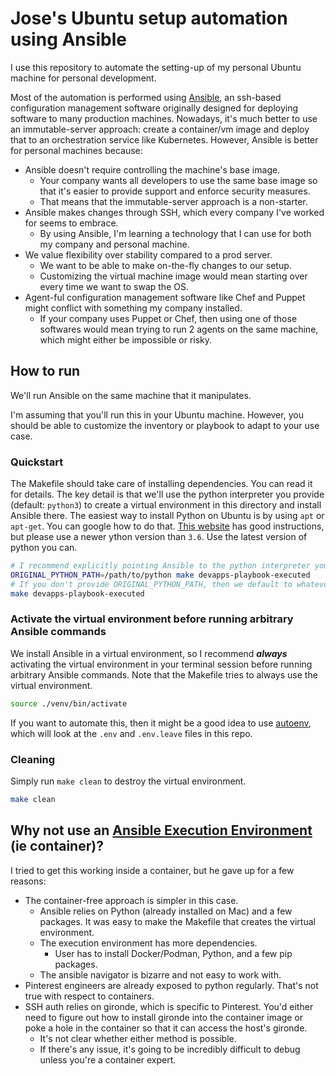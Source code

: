# Jose's Ubuntu setup automation using Ansible

I use this repository to automate the setting-up of my personal Ubuntu machine for personal development.

Most of the automation is performed using [Ansible][1], an ssh-based
configuration management software originally designed for deploying software to many production machines.
Nowadays, it's much better to use an immutable-server approach: create a container/vm image and deploy that to
an orchestration service like Kubernetes. However, Ansible is better for personal machines because:

* Ansible doesn't require controlling the machine's base image.
  * Your company wants all developers to use the same base image so that it's easier to provide support and
  enforce security measures.
  * That means that the immutable-server approach is a non-starter.
* Ansible makes changes through SSH, which every company I've worked for seems to embrace.
  * By using Ansible, I'm learning a technology that I can use for both my company and personal machine.
* We value flexibility over stability compared to a prod server.
  * We want to be able to make on-the-fly changes to our setup.
  * Customizing the virtual machine image would mean starting over every time we want to swap the OS.
* Agent-ful configuration management software like Chef and Puppet might conflict with something my company installed.
  * If your company uses Puppet or Chef, then using one of those softwares would mean trying to run 2 agents on the
  same machine, which might either be impossible or risky.

## How to run

We'll run Ansible on the same machine that it manipulates.

I'm assuming that you'll run this in your Ubuntu machine. However, you should be able to customize the inventory or
playbook to adapt to your use case.

### Quickstart

The Makefile should take care of installing dependencies. You can read it for details.
The key detail is that we'll use the python interpreter you provide (default: `python3`) to create a virtual
environment in this directory and install Ansible there. The easiest way to install Python on Ubuntu is
by using `apt` or `apt-get`. You can google how to do that. [This website][3] has good instructions, but
please use a newer ython version than `3.6`. Use the latest version of python you can.

```sh
# I recommend explicitly pointing Ansible to the python interpreter you want to use.
ORIGINAL_PYTHON_PATH=/path/to/python make devapps-playbook-executed
# If you don't provide ORIGINAL_PYTHON_PATH, then we default to whatever python3 points to.
make devapps-playbook-executed
```

### Activate the virtual environment before running arbitrary Ansible commands

We install Ansible in a virtual environment, so I recommend **_always_** activating the virtual environment
in your terminal session before running arbitrary Ansible commands. Note that the Makefile tries to always use the
virtual environment.

```sh
source ./venv/bin/activate
```

If you want to automate this, then it might be a good idea to use
[autoenv](https://github.com/hyperupcall/autoenv), which will look at the
`.env` and `.env.leave` files in this repo.

### Cleaning

Simply run `make clean` to destroy the virtual environment.

```sh
make clean
```

## Why not use an [Ansible Execution Environment][2] (ie container)?

I tried to get this working inside a container, but he gave up for a few reasons:

* The container-free approach is simpler in this case.
  * Ansible relies on Python (already installed on Mac) and a few packages. It was easy to make the Makefile that
  creates the virtual environment.
  * The execution environment has more dependencies.
    * User has to install Docker/Podman, Python, and a few pip packages.
  * The ansible navigator is bizarre and not easy to work with.
* Pinterest engineers are already exposed to python regularly. That's not true with respect to containers.
* SSH auth relies on gironde, which is specific to Pinterest. You'd either need to figure out how to install gironde
into the container image or poke a hole in the container so that it can access the host's gironde.
  * It's not clear whether either method is possible.
  * If there's any issue, it's going to be incredibly difficult to debug unless you're a container expert.

[1]: https://docs.ansible.com/ansible/latest/
[2]: https://ansible.readthedocs.io/en/latest/getting_started_ee/index.html
[3]: https://docs.python-guide.org/starting/install3/linux/
